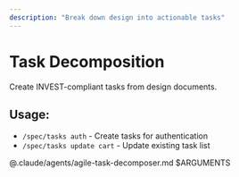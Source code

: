 ```yaml
---
description: "Break down design into actionable tasks"
---
```


# Task Decomposition

Create INVEST-compliant tasks from design documents.

## Usage:
- `/spec/tasks auth` - Create tasks for authentication
- `/spec/tasks update cart` - Update existing task list

@.claude/agents/agile-task-decomposer.md $ARGUMENTS
